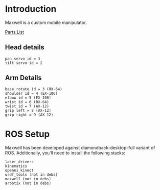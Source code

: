 # Introduction #
Maxwell is a custom mobile manipulator.

[Parts List](https://spreadsheets.google.com/spreadsheet/pub?hl=en_US&hl=en_US&key=0AoEGbFgI5kOhdG9fRkFTVnc5VXkyZ0JYcW5laDE3NkE&single=true&gid=0&output=html)

## Head details ##
```
pan servo id = 1
tilt servo id = 2
```

## Arm Details ##
```
base rotate id = 3 (RX-64)
shoulder id = 4 (EX-106)
elbow id = 5 (EX-106)
wrist id = 6 (RX-64)
twist id = 7 (AX-12)
grip left = 8 (AX-12)
grip right = 9 (AX-12)
```

# ROS Setup #
Maxwell has been developed against diamondback-desktop-full variant of ROS. Additionally, you'll need to install the following stacks:
```
laser_drivers
kinematics
openni_kinect
urdf_tools (not in debs)
maxwell (not in debs)
arbotix (not in debs)
```